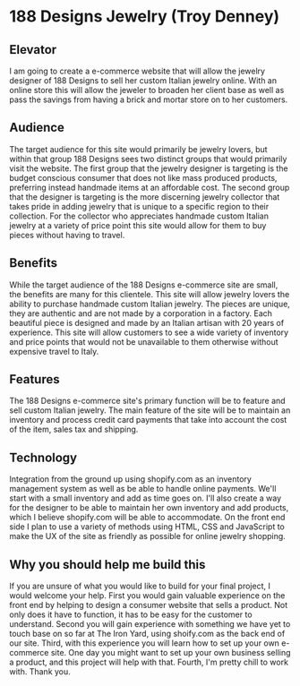 # 188 Designs Jewelry (Troy Denney)

## Elevator

I am going to create a e-commerce website that will allow the jewelry designer of 188 Designs to sell her custom Italian jewelry online.  With an online store this will allow the jeweler to broaden her client base as well as pass the savings from having a brick and mortar store on to her customers.


## Audience

The target audience for this site would primarily be jewelry lovers, but within that group 188 Designs sees two distinct groups that would primarily visit the website.  The first group that the jewelry designer is targeting is the budget conscious consumer that does not like mass produced products, preferring instead handmade items at an affordable cost.  The second group that the designer is targeting is the more discerning jewelry collector that takes pride in adding jewelry that is unique to a specific region to their collection.  For the collector who appreciates handmade custom Italian jewelry at a variety of price point this site would allow for them to buy pieces without having to travel.

## Benefits

While the target audience of the 188 Designs e-commerce site are small, the benefits are many for this clientele.  This site will allow jewelry lovers the ability to purchase handmade custom Italian jewelry.  The pieces are unique, they are authentic and are not made by a corporation in a factory.  Each beautiful piece is designed and made by an Italian artisan with 20 years of experience.  This site will allow customers to see a wide variety of inventory and price points that would not be unavailable to them otherwise without expensive travel to Italy.

## Features

The 188 Designs e-commerce site's primary function will be to feature and sell custom Italian jewelry.  The main feature of the site will be to maintain an inventory and process credit card payments that take into account the cost of the item, sales tax and shipping.

## Technology

Integration from the ground up using shopify.com as an inventory management system as well as be able to handle online payments.  We'll start with a small inventory and add as time goes on.  I'll also create a way for the designer to be able to maintain her own inventory and add products, which I believe shopify.com will be able to accommodate.  On the front end side I plan to use a variety of methods using HTML, CSS and JavaScript to make the UX of the site as friendly as possible for online jewelry shopping.

## Why you should help me build this

If you are unsure of what you would like to build for your final project, I would welcome your help.  First you would gain valuable experience on the front end by helping to design a consumer website that sells a product.  Not only does it have to function, it has to be easy for the customer to understand.  Second you will gain experience with something we have yet to touch base on so far at The Iron Yard, using shoify.com as the back end of our site.  Third, with this experience you will learn how to set up your own e-commerce site.  One day you might want to set up your own business selling a product, and this project will help with that.  Fourth, I'm pretty chill to work with.  Thank you.
